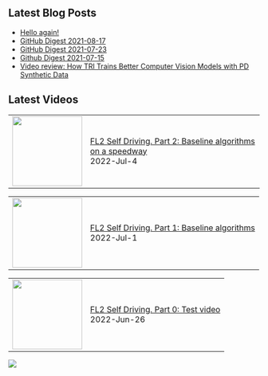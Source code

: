 ## Latest Blog Posts

<!-- BLOG-POST-LIST:START -->
- [Hello again!](https://sid1057.github.io/2022/06/28/Hello-again)
- [GitHub Digest 2021-08-17](https://sid1057.github.io/2021/08/17/Github-Digest)
- [GitHub Digest 2021-07-23](https://sid1057.github.io/2021/07/23/Github-Digest)
- [Github Digest 2021-07-15](https://sid1057.github.io/2021/07/15/Github-Digest)
- [Video review: How TRI Trains Better Computer Vision Models with PD Synthetic Data](https://sid1057.github.io/2021/07/15/Video-review-How-TRI-Trains-with-Synthetic-Data)
<!-- BLOG-POST-LIST:END -->

## Latest Videos

<!-- YOUTUBE:START --><table><tr><td><a href="https://www.youtube.com/watch?v=jXI_Jm64_Oc"><img width="140px" src="https://i.ytimg.com/vi/jXI_Jm64_Oc/mqdefault.jpg"></a></td>
<td><a href="https://www.youtube.com/watch?v=jXI_Jm64_Oc">FL2 Self Driving. Part 2: Baseline algorithms on a speedway</a><br/>2022-Jul-4</td></tr></table>
<table><tr><td><a href="https://www.youtube.com/watch?v=mH_OvjxAa2I"><img width="140px" src="https://i.ytimg.com/vi/mH_OvjxAa2I/mqdefault.jpg"></a></td>
<td><a href="https://www.youtube.com/watch?v=mH_OvjxAa2I">FL2 Self Driving. Part 1: Baseline algorithms</a><br/>2022-Jul-1</td></tr></table>
<table><tr><td><a href="https://www.youtube.com/watch?v=EcLiAbgvtwY"><img width="140px" src="https://i.ytimg.com/vi/EcLiAbgvtwY/mqdefault.jpg"></a></td>
<td><a href="https://www.youtube.com/watch?v=EcLiAbgvtwY">FL2 Self Driving. Part 0: Test video</a><br/>2022-Jun-26</td></tr></table>
<!-- YOUTUBE:END -->

![](https://komarev.com/ghpvc/?username=sid1057&color=gray&style=plastic)


<!--
![Anurag's github stats](https://github-readme-stats.vercel.app/api?username=sid1057&count_private=true)

[![Anurag's GitHub stats](https://github-readme-stats.vercel.app/api?username=sid1057)](https://github.com/Sid1057)
___

[![Top Langs](https://github-readme-stats.vercel.app/api/top-langs/?username=sid1057&layout=compact&hide=jupyter%20notebook,html)](https://github.com/anuraghazra/github-readme-stats)

![Github stats](https://github-readme-stats.vercel.app/api?username=sid1057&count_private=true&layout=compact&hide_progress=true)

___
[![ReadMe Card](https://github-readme-stats.vercel.app/api/pin/?username=anuraghazra&repo=github-readme-stats)](https://github.com/anuraghazra/github-readme-stats)
[![ReadMe Card](https://github-readme-stats.vercel.app/api/pin/?username=anuraghazra&repo=github-readme-stats)](https://github.com/anuraghazra/github-readme-stats)


\> Do the goddamn cool stuff right now

**Sid1057/sid1057** is a ✨ _special_ ✨ repository because its `README.md` (this file) appears on your GitHub profile.
*cool videos, useful playlists*

[![blog](https://github.com/Sid1057/sid1057/raw/master/post.png)](https://sid1057.github.io/)
*links, articles, papers etc.*
Here are some ideas to get you started:

- 🔭 I’m currently working on ...
- 🌱 I’m currently learning ...
- 👯 I’m looking to collaborate on ...
- 🤔 I’m looking for help with ...
- 💬 Ask me about ...
- 📫 How to reach me: ...
- 😄 Pronouns: ...
- ⚡ Fun fact: ...
-->
